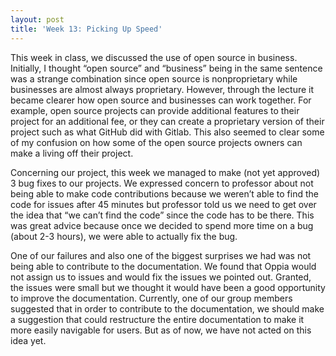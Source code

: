 ```yaml
---
layout: post
title: 'Week 13: Picking Up Speed'
---
```

This week in class, we discussed the use of open source in business. Initially, I thought “open source” and “business” being in the same sentence was a strange combination since open source is nonproprietary while businesses are almost always proprietary. However, through the lecture it became clearer how open source and businesses can work together. <!--more--> For example, open source projects can provide additional features to their project for an additional fee, or they can create a proprietary version of their project such as what GitHub did with Gitlab. This also seemed to clear some of my confusion on how some of the open source projects owners can make a living off their project. 

Concerning our project, this week we managed to make (not yet approved) 3 bug fixes to our projects. We expressed concern to professor about not being able to make code contributions because we weren’t able to find the code for issues after 45 minutes but professor told us we need to get over the idea that “we can’t find the code” since the code has to be there. This was great advice because once we decided to spend more time on a bug (about 2-3 hours), we were able to actually fix the bug.  

One of our failures and also one of the biggest surprises we had was not being able to contribute to the documentation.  We found that Oppia would not assign us to issues and would fix the issues we pointed out. Granted, the issues were small but we thought it would have been a good opportunity to improve the documentation. Currently, one of our group members suggested that in order to contribute to the documentation, we should make a suggestion that could restructure the entire documentation to make it more easily navigable for users. But as of now, we have not acted on this idea yet. 